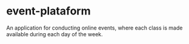 # event-plataform
An application for conducting online events, where each class is made available during each day of the week.
